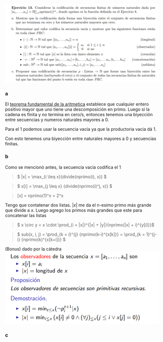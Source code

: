 ![](enunciado.png)

### a

El [teorema fundamental de la aritmetica](https://es.wikipedia.org/wiki/Teorema_fundamental_de_la_aritm%C3%A9tica) establece que cualquier entero positivo mayor que uno tiene una descomposición en primo. Luego si la cadena es finita y no termina en cero/s, entonces tenemos una biyección entre secuencias y numeros naturales mayores a 0.

Para el 1 podemos usar la secuencia vacia ya que la productoria vacia dá 1.

Con esto tenemos una biyección entre naturales mayores a 0 y secuencias finitas.

### b

Como se mencionó antes, la secuencia vacia codifica el 1

> $ |x| = \max_{i \leq x}{divide(nprimo(i), x)} $

> $ x[i] = \max_{j \leq x} {divide(nprimo(i)^j, x)} $

> [x] = nprimo(1)^x = 2^x


Tengo que contatenar dos listas. $|x|$ me da el n-esimo primo más grande que divide a $x$. Luego agrego los primos más grandes que este para concatenar las listas
> $ x \circ y = x \cdot \prod_{i = |x|}^{|x| + |y|}{nprimo(|x| + i)^{y[i]}}$ 

> $ sub(x, i, j) = \prod_{k = i}^{j} {nprimo(k-i)^{x[k]}} = \prod_{k = 1}^{j-i} {nprimo(k)^{x[k+i]}} $


(Bonus) dado por la cátedra
![](a_b.png)


### c

